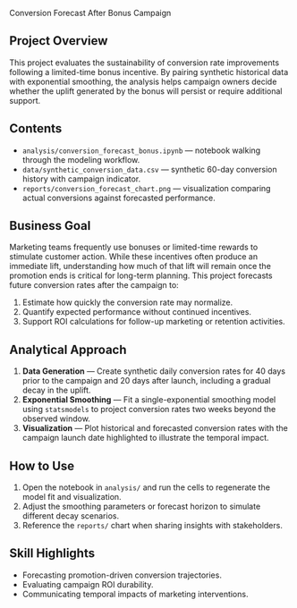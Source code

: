  Conversion Forecast After Bonus Campaign

## Project Overview
This project evaluates the sustainability of conversion rate improvements following a limited-time bonus incentive. By pairing synthetic historical data with exponential smoothing, the analysis helps campaign owners decide whether the uplift generated by the bonus will persist or require additional support.

## Contents
- `analysis/conversion_forecast_bonus.ipynb` — notebook walking through the modeling workflow.
- `data/synthetic_conversion_data.csv` — synthetic 60-day conversion history with campaign indicator.
- `reports/conversion_forecast_chart.png` — visualization comparing actual conversions against forecasted performance.

## Business Goal
Marketing teams frequently use bonuses or limited-time rewards to stimulate customer action. While these incentives often produce an immediate lift, understanding how much of that lift will remain once the promotion ends is critical for long-term planning. This project forecasts future conversion rates after the campaign to:

1. Estimate how quickly the conversion rate may normalize.
2. Quantify expected performance without continued incentives.
3. Support ROI calculations for follow-up marketing or retention activities.

## Analytical Approach
1. **Data Generation** — Create synthetic daily conversion rates for 40 days prior to the campaign and 20 days after launch, including a gradual decay in the uplift.
2. **Exponential Smoothing** — Fit a single-exponential smoothing model using `statsmodels` to project conversion rates two weeks beyond the observed window.
3. **Visualization** — Plot historical and forecasted conversion rates with the campaign launch date highlighted to illustrate the temporal impact.

## How to Use
1. Open the notebook in `analysis/` and run the cells to regenerate the model fit and visualization.
2. Adjust the smoothing parameters or forecast horizon to simulate different decay scenarios.
3. Reference the `reports/` chart when sharing insights with stakeholders.

## Skill Highlights
- Forecasting promotion-driven conversion trajectories.
- Evaluating campaign ROI durability.
- Communicating temporal impacts of marketing interventions.

